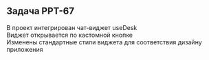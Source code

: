 ## Задача PPT-67

В проект интегрирован чат-виджет useDesk  
Виджет открывается по кастомной кнопке  
Изменены стандартные стили виджета для соответствия дизайну приложения

